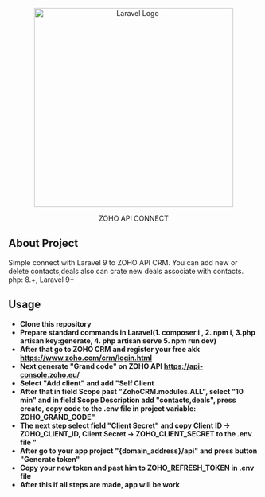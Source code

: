 <p align="center"><a href="https://laravel.com" target="_blank"><img src="https://raw.githubusercontent.com/laravel/art/master/logo-lockup/5%20SVG/2%20CMYK/1%20Full%20Color/laravel-logolockup-cmyk-red.svg" width="400" alt="Laravel Logo"></a></p>
<p align="center"><a href="https://laravel.com" target="_blank"></a>ZOHO API CONNECT</p>



## About Project

Simple connect with Laravel 9 to ZOHO API CRM. 
You can add new or delete contacts,deals also can crate new deals associate with contacts.
php: 8.+, Laravel 9+

## Usage
- **Clone this repository**
- **Prepare standard commands in Laravel(1. composer i , 2. npm i, 3.php artisan key:generate, 4. php artisan serve 5. npm run dev)**
- **After that go to ZOHO CRM and register your free akk https://www.zoho.com/crm/login.html**
- **Next generate "Grand code" on ZOHO API  https://api-console.zoho.eu/**
- **Select "Add client" and add "Self Client**
- **After that in field  Scope past "ZohoCRM.modules.ALL", select "10 min" and in field Scope Description add "contacts,deals", press create, copy code to the .env file in project variable: ZOHO_GRAND_CODE"**
- **The next step select field "Client Secret" and copy Client ID -> ZOHO_CLIENT_ID, Client Secret -> ZOHO_CLIENT_SECRET to the .env file "**
- **After go to your app project "{domain_address}/api" and press button "Generate token"**
- **Copy your new token and past him to ZOHO_REFRESH_TOKEN in .env file**
- **After this if all steps are made, app will be work**
